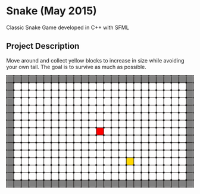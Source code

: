 # Snake (May 2015)

Classic Snake Game developed in C++ with SFML

## Project Description

Move around and collect yellow blocks to increase in size while avoiding your own tail. The goal is to survive as much as possible.

![](snake.gif)
